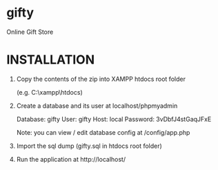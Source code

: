 # gifty
Online Gift Store

# INSTALLATION

1. Copy the contents of the zip into XAMPP htdocs root folder

   (e.g. C:\xampp\htdocs)

2. Create a database and its user at localhost/phpmyadmin

   Database: gifty
   User:     gifty
   Host:     local
   Password: 3vDbfJ4stGaqJFxE

   Note: you can view / edit database config at /config/app.php

3. Import the sql dump (gifty.sql in htdocs root folder)

4. Run the application at http://localhost/